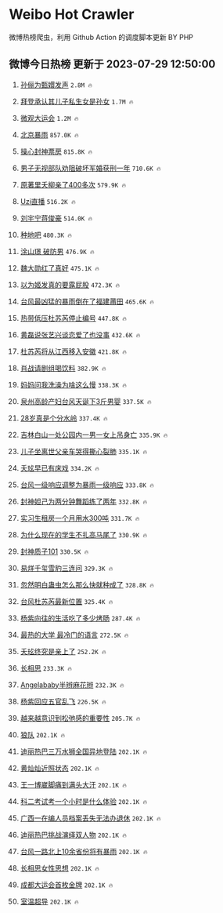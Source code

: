 # Weibo Hot Crawler 



微博热榜爬虫，利用 Github Action 的调度脚本更新 BY PHP 


## 微博今日热榜 更新于 2023-07-29 12:50:00 
1. [孙俪为甄嬛发声](https://s.weibo.com/weibo?q=%23%E5%AD%99%E4%BF%AA%E4%B8%BA%E7%94%84%E5%AC%9B%E5%8F%91%E5%A3%B0%23&t=31&band_rank=1&Refer=top) `2.8M 🔥` 

1. [拜登承认其儿子私生女是孙女](https://s.weibo.com/weibo?q=%23%E6%8B%9C%E7%99%BB%E6%89%BF%E8%AE%A4%E5%85%B6%E5%84%BF%E5%AD%90%E7%A7%81%E7%94%9F%E5%A5%B3%E6%98%AF%E5%AD%99%E5%A5%B3%23&t=31&band_rank=2&Refer=top) `1.7M 🔥` 

1. [微观大运会](https://s.weibo.com/weibo?q=%23%E5%BE%AE%E8%A7%82%E5%A4%A7%E8%BF%90%E4%BC%9A%23&t=31&band_rank=3&Refer=top) `1.2M 🔥` 

1. [北京暴雨](https://s.weibo.com/weibo?q=%E5%8C%97%E4%BA%AC%E6%9A%B4%E9%9B%A8&t=31&band_rank=4&Refer=top) `857.0K 🔥` 

1. [操心封神票房](https://s.weibo.com/weibo?q=%E6%93%8D%E5%BF%83%E5%B0%81%E7%A5%9E%E7%A5%A8%E6%88%BF&t=31&band_rank=5&Refer=top) `815.8K 🔥` 

1. [男子无视部队劝阻破坏军婚获刑一年](https://s.weibo.com/weibo?q=%23%E7%94%B7%E5%AD%90%E6%97%A0%E8%A7%86%E9%83%A8%E9%98%9F%E5%8A%9D%E9%98%BB%E7%A0%B4%E5%9D%8F%E5%86%9B%E5%A9%9A%E8%8E%B7%E5%88%91%E4%B8%80%E5%B9%B4%23&t=31&band_rank=6&Refer=top) `710.6K 🔥` 

1. [原著里夭柳亲了400多次](https://s.weibo.com/weibo?q=%23%E5%8E%9F%E8%91%97%E9%87%8C%E5%A4%AD%E6%9F%B3%E4%BA%B2%E4%BA%86400%E5%A4%9A%E6%AC%A1%23&t=31&band_rank=7&Refer=top) `579.9K 🔥` 

1. [Uzi直播](https://s.weibo.com/weibo?q=Uzi%E7%9B%B4%E6%92%AD&t=31&band_rank=8&Refer=top) `516.2K 🔥` 

1. [刘宇宁蒋俊豪](https://s.weibo.com/weibo?q=%23%E5%88%98%E5%AE%87%E5%AE%81%E8%92%8B%E4%BF%8A%E8%B1%AA%23&t=31&band_rank=9&Refer=top) `514.0K 🔥` 

1. [种地吧](https://s.weibo.com/weibo?q=%E7%A7%8D%E5%9C%B0%E5%90%A7&t=31&band_rank=10&Refer=top) `480.3K 🔥` 

1. [涂山璟 破防男](https://s.weibo.com/weibo?q=%23%E6%B6%82%E5%B1%B1%E7%92%9F%20%E7%A0%B4%E9%98%B2%E7%94%B7%23&t=31&band_rank=11&Refer=top) `476.9K 🔥` 

1. [魏大勋红了真好](https://s.weibo.com/weibo?q=%23%E9%AD%8F%E5%A4%A7%E5%8B%8B%E7%BA%A2%E4%BA%86%E7%9C%9F%E5%A5%BD%23&t=31&band_rank=12&Refer=top) `475.1K 🔥` 

1. [以为姬发真的要露屁股](https://s.weibo.com/weibo?q=%23%E4%BB%A5%E4%B8%BA%E5%A7%AC%E5%8F%91%E7%9C%9F%E7%9A%84%E8%A6%81%E9%9C%B2%E5%B1%81%E8%82%A1%23&t=31&band_rank=13&Refer=top) `472.3K 🔥` 

1. [台风最凶猛的暴雨倒在了福建莆田](https://s.weibo.com/weibo?q=%23%E5%8F%B0%E9%A3%8E%E6%9C%80%E5%87%B6%E7%8C%9B%E7%9A%84%E6%9A%B4%E9%9B%A8%E5%80%92%E5%9C%A8%E4%BA%86%E7%A6%8F%E5%BB%BA%E8%8E%86%E7%94%B0%23&t=31&band_rank=14&Refer=top) `465.6K 🔥` 

1. [热带低压杜苏芮停止编号](https://s.weibo.com/weibo?q=%23%E7%83%AD%E5%B8%A6%E4%BD%8E%E5%8E%8B%E6%9D%9C%E8%8B%8F%E8%8A%AE%E5%81%9C%E6%AD%A2%E7%BC%96%E5%8F%B7%23&t=31&band_rank=15&Refer=top) `447.8K 🔥` 

1. [黄磊说张艺兴谈恋爱了也没事](https://s.weibo.com/weibo?q=%23%E9%BB%84%E7%A3%8A%E8%AF%B4%E5%BC%A0%E8%89%BA%E5%85%B4%E8%B0%88%E6%81%8B%E7%88%B1%E4%BA%86%E4%B9%9F%E6%B2%A1%E4%BA%8B%23&t=31&band_rank=16&Refer=top) `432.6K 🔥` 

1. [杜苏芮将从江西移入安徽](https://s.weibo.com/weibo?q=%23%E6%9D%9C%E8%8B%8F%E8%8A%AE%E5%B0%86%E4%BB%8E%E6%B1%9F%E8%A5%BF%E7%A7%BB%E5%85%A5%E5%AE%89%E5%BE%BD%23&t=31&band_rank=17&Refer=top) `421.8K 🔥` 

1. [肖战请剧组喝饮料](https://s.weibo.com/weibo?q=%23%E8%82%96%E6%88%98%E8%AF%B7%E5%89%A7%E7%BB%84%E5%96%9D%E9%A5%AE%E6%96%99%23&t=31&band_rank=18&Refer=top) `382.9K 🔥` 

1. [妈妈问我洗澡为啥这么慢](https://s.weibo.com/weibo?q=%23%E5%A6%88%E5%A6%88%E9%97%AE%E6%88%91%E6%B4%97%E6%BE%A1%E4%B8%BA%E5%95%A5%E8%BF%99%E4%B9%88%E6%85%A2%23&t=31&band_rank=19&Refer=top) `338.3K 🔥` 

1. [泉州高龄产妇台风天诞下3斤男婴](https://s.weibo.com/weibo?q=%23%E6%B3%89%E5%B7%9E%E9%AB%98%E9%BE%84%E4%BA%A7%E5%A6%87%E5%8F%B0%E9%A3%8E%E5%A4%A9%E8%AF%9E%E4%B8%8B3%E6%96%A4%E7%94%B7%E5%A9%B4%23&t=31&band_rank=20&Refer=top) `337.5K 🔥` 

1. [28岁真是个分水岭](https://s.weibo.com/weibo?q=%2328%E5%B2%81%E7%9C%9F%E6%98%AF%E4%B8%AA%E5%88%86%E6%B0%B4%E5%B2%AD%23&t=31&band_rank=21&Refer=top) `337.4K 🔥` 

1. [吉林白山一处公园内一男一女上吊身亡](https://s.weibo.com/weibo?q=%23%E5%90%89%E6%9E%97%E7%99%BD%E5%B1%B1%E4%B8%80%E5%A4%84%E5%85%AC%E5%9B%AD%E5%86%85%E4%B8%80%E7%94%B7%E4%B8%80%E5%A5%B3%E4%B8%8A%E5%90%8A%E8%BA%AB%E4%BA%A1%23&t=31&band_rank=22&Refer=top) `335.9K 🔥` 

1. [儿子坐离世父亲车哭得撕心裂肺](https://s.weibo.com/weibo?q=%23%E5%84%BF%E5%AD%90%E5%9D%90%E7%A6%BB%E4%B8%96%E7%88%B6%E4%BA%B2%E8%BD%A6%E5%93%AD%E5%BE%97%E6%92%95%E5%BF%83%E8%A3%82%E8%82%BA%23&t=31&band_rank=23&Refer=top) `335.1K 🔥` 

1. [夭玹早已有床戏](https://s.weibo.com/weibo?q=%23%E5%A4%AD%E7%8E%B9%E6%97%A9%E5%B7%B2%E6%9C%89%E5%BA%8A%E6%88%8F%23&t=31&band_rank=24&Refer=top) `334.2K 🔥` 

1. [台风一级响应调整为暴雨一级响应](https://s.weibo.com/weibo?q=%23%E5%8F%B0%E9%A3%8E%E4%B8%80%E7%BA%A7%E5%93%8D%E5%BA%94%E8%B0%83%E6%95%B4%E4%B8%BA%E6%9A%B4%E9%9B%A8%E4%B8%80%E7%BA%A7%E5%93%8D%E5%BA%94%23&t=31&band_rank=25&Refer=top) `333.8K 🔥` 

1. [封神妲己为两分钟舞蹈练了两年](https://s.weibo.com/weibo?q=%23%E5%B0%81%E7%A5%9E%E5%A6%B2%E5%B7%B1%E4%B8%BA%E4%B8%A4%E5%88%86%E9%92%9F%E8%88%9E%E8%B9%88%E7%BB%83%E4%BA%86%E4%B8%A4%E5%B9%B4%23&t=31&band_rank=26&Refer=top) `332.8K 🔥` 

1. [实习生租房一个月用水300吨](https://s.weibo.com/weibo?q=%23%E5%AE%9E%E4%B9%A0%E7%94%9F%E7%A7%9F%E6%88%BF%E4%B8%80%E4%B8%AA%E6%9C%88%E7%94%A8%E6%B0%B4300%E5%90%A8%23&t=31&band_rank=27&Refer=top) `331.7K 🔥` 

1. [为什么现在的学生不扎高马尾了](https://s.weibo.com/weibo?q=%23%E4%B8%BA%E4%BB%80%E4%B9%88%E7%8E%B0%E5%9C%A8%E7%9A%84%E5%AD%A6%E7%94%9F%E4%B8%8D%E6%89%8E%E9%AB%98%E9%A9%AC%E5%B0%BE%E4%BA%86%23&t=31&band_rank=28&Refer=top) `330.9K 🔥` 

1. [封神质子101](https://s.weibo.com/weibo?q=%E5%B0%81%E7%A5%9E%E8%B4%A8%E5%AD%90101&t=31&band_rank=29&Refer=top) `330.5K 🔥` 

1. [易烊千玺雪豹三连问](https://s.weibo.com/weibo?q=%23%E6%98%93%E7%83%8A%E5%8D%83%E7%8E%BA%E9%9B%AA%E8%B1%B9%E4%B8%89%E8%BF%9E%E9%97%AE%23&t=31&band_rank=30&Refer=top) `329.3K 🔥` 

1. [忽然明白蛊虫怎么那么快就种成了](https://s.weibo.com/weibo?q=%23%E5%BF%BD%E7%84%B6%E6%98%8E%E7%99%BD%E8%9B%8A%E8%99%AB%E6%80%8E%E4%B9%88%E9%82%A3%E4%B9%88%E5%BF%AB%E5%B0%B1%E7%A7%8D%E6%88%90%E4%BA%86%23&t=31&band_rank=31&Refer=top) `328.8K 🔥` 

1. [台风杜苏芮最新位置](https://s.weibo.com/weibo?q=%23%E5%8F%B0%E9%A3%8E%E6%9D%9C%E8%8B%8F%E8%8A%AE%E6%9C%80%E6%96%B0%E4%BD%8D%E7%BD%AE%23&t=31&band_rank=32&Refer=top) `325.4K 🔥` 

1. [杨紫向往的生活吃了多少烤肠](https://s.weibo.com/weibo?q=%23%E6%9D%A8%E7%B4%AB%E5%90%91%E5%BE%80%E7%9A%84%E7%94%9F%E6%B4%BB%E5%90%83%E4%BA%86%E5%A4%9A%E5%B0%91%E7%83%A4%E8%82%A0%23&t=31&band_rank=33&Refer=top) `287.4K 🔥` 

1. [最热的大学 最冷门的语言](https://s.weibo.com/weibo?q=%E6%9C%80%E7%83%AD%E7%9A%84%E5%A4%A7%E5%AD%A6%20%E6%9C%80%E5%86%B7%E9%97%A8%E7%9A%84%E8%AF%AD%E8%A8%80&t=31&band_rank=34&Refer=top) `272.5K 🔥` 

1. [夭玹终究是亲上了](https://s.weibo.com/weibo?q=%23%E5%A4%AD%E7%8E%B9%E7%BB%88%E7%A9%B6%E6%98%AF%E4%BA%B2%E4%B8%8A%E4%BA%86%23&t=31&band_rank=35&Refer=top) `252.2K 🔥` 

1. [长相思](https://s.weibo.com/weibo?q=%E9%95%BF%E7%9B%B8%E6%80%9D&t=31&band_rank=36&Refer=top) `233.3K 🔥` 

1. [Angelababy半辫麻花辫](https://s.weibo.com/weibo?q=%23Angelababy%E5%8D%8A%E8%BE%AB%E9%BA%BB%E8%8A%B1%E8%BE%AB%23&t=31&band_rank=37&Refer=top) `232.3K 🔥` 

1. [杨紫回应五官乱飞](https://s.weibo.com/weibo?q=%23%E6%9D%A8%E7%B4%AB%E5%9B%9E%E5%BA%94%E4%BA%94%E5%AE%98%E4%B9%B1%E9%A3%9E%23&t=31&band_rank=38&Refer=top) `226.5K 🔥` 

1. [越来越意识到松弛感的重要性](https://s.weibo.com/weibo?q=%23%E8%B6%8A%E6%9D%A5%E8%B6%8A%E6%84%8F%E8%AF%86%E5%88%B0%E6%9D%BE%E5%BC%9B%E6%84%9F%E7%9A%84%E9%87%8D%E8%A6%81%E6%80%A7%23&t=31&band_rank=39&Refer=top) `205.7K 🔥` 

1. [狼队](https://s.weibo.com/weibo?q=%E7%8B%BC%E9%98%9F&t=31&band_rank=40&Refer=top) `202.1K 🔥` 

1. [迪丽热巴三万水狮全国异地登陆](https://s.weibo.com/weibo?q=%23%E8%BF%AA%E4%B8%BD%E7%83%AD%E5%B7%B4%E4%B8%89%E4%B8%87%E6%B0%B4%E7%8B%AE%E5%85%A8%E5%9B%BD%E5%BC%82%E5%9C%B0%E7%99%BB%E9%99%86%23&t=31&band_rank=41&Refer=top) `202.1K 🔥` 

1. [黄灿灿近照状态](https://s.weibo.com/weibo?q=%23%E9%BB%84%E7%81%BF%E7%81%BF%E8%BF%91%E7%85%A7%E7%8A%B6%E6%80%81%23&t=31&band_rank=42&Refer=top) `202.1K 🔥` 

1. [王一博崴脚痛到满头大汗](https://s.weibo.com/weibo?q=%23%E7%8E%8B%E4%B8%80%E5%8D%9A%E5%B4%B4%E8%84%9A%E7%97%9B%E5%88%B0%E6%BB%A1%E5%A4%B4%E5%A4%A7%E6%B1%97%23&t=31&band_rank=43&Refer=top) `202.1K 🔥` 

1. [科二考试考一个小时是什么体验](https://s.weibo.com/weibo?q=%23%E7%A7%91%E4%BA%8C%E8%80%83%E8%AF%95%E8%80%83%E4%B8%80%E4%B8%AA%E5%B0%8F%E6%97%B6%E6%98%AF%E4%BB%80%E4%B9%88%E4%BD%93%E9%AA%8C%23&t=31&band_rank=44&Refer=top) `202.1K 🔥` 

1. [广西一在编人员档案丢失无法办退休](https://s.weibo.com/weibo?q=%23%E5%B9%BF%E8%A5%BF%E4%B8%80%E5%9C%A8%E7%BC%96%E4%BA%BA%E5%91%98%E6%A1%A3%E6%A1%88%E4%B8%A2%E5%A4%B1%E6%97%A0%E6%B3%95%E5%8A%9E%E9%80%80%E4%BC%91%23&t=31&band_rank=45&Refer=top) `202.1K 🔥` 

1. [迪丽热巴挑战演绎双人物](https://s.weibo.com/weibo?q=%23%E8%BF%AA%E4%B8%BD%E7%83%AD%E5%B7%B4%E6%8C%91%E6%88%98%E6%BC%94%E7%BB%8E%E5%8F%8C%E4%BA%BA%E7%89%A9%23&t=31&band_rank=46&Refer=top) `202.1K 🔥` 

1. [台风一路北上10余省份将有暴雨](https://s.weibo.com/weibo?q=%23%E5%8F%B0%E9%A3%8E%E4%B8%80%E8%B7%AF%E5%8C%97%E4%B8%8A10%E4%BD%99%E7%9C%81%E4%BB%BD%E5%B0%86%E6%9C%89%E6%9A%B4%E9%9B%A8%23&t=31&band_rank=47&Refer=top) `202.1K 🔥` 

1. [长相思女性思想](https://s.weibo.com/weibo?q=%23%E9%95%BF%E7%9B%B8%E6%80%9D%E5%A5%B3%E6%80%A7%E6%80%9D%E6%83%B3%23&t=31&band_rank=48&Refer=top) `202.1K 🔥` 

1. [成都大运会首枚金牌](https://s.weibo.com/weibo?q=%23%E6%88%90%E9%83%BD%E5%A4%A7%E8%BF%90%E4%BC%9A%E9%A6%96%E6%9E%9A%E9%87%91%E7%89%8C%23&t=31&band_rank=49&Refer=top) `202.1K 🔥` 

1. [室温超导](https://s.weibo.com/weibo?q=%E5%AE%A4%E6%B8%A9%E8%B6%85%E5%AF%BC&t=31&band_rank=50&Refer=top) `202.1K 🔥` 

